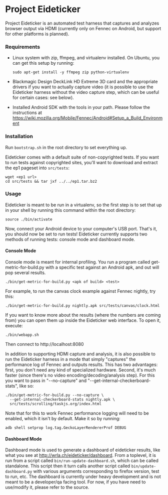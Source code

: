 Project Eideticker
==================

Project Eideticker is an automated test harness that captures and analyzes
browser output via HDMI (currently only on Fennec on Android, but support for
other platforms is planned).

### Requirements

* Linux system with zip, ffmpeg, and virtualenv installed. On Ubuntu, you can
  get this setup by running:

    `sudo apt-get install -y ffmpeg zip python-virtualenv`

* Blackmagic Design DeckLink HD Extreme 3D card and the appropriate drivers if
  you want to actually capture video (it is possible to use the Eideticker
  harness without the video capture step, which can be useful for certain
  cases: see below).

* Installed Android SDK with the tools in your path. Please follow the
  instructions at https://wiki.mozilla.org/Mobile/Fennec/Android#Setup_a_Build_Environment

### Installation

Run `bootstrap.sh` in the root directory to set everything up.

Eideticker comes with a default suite of non-copyrighted tests. If you want
to run tests against copyrighted sites, you'll want to download and extract
the ep1 pageset into `src/tests`:

    wget <ep1 url>
    cd src/tests && tar jxf ../../ep1.tar.bz2

### Usage

Eideticker is meant to be run in a virtualenv, so the first step is to set
that up in your shell by running this command within the root directory:

    source ./bin/activate

Now, connect your Android device to your computer's USB port. That's it,
you should now be set to run tests! Eideticker currently supports two methods
of running tests: console mode and dashboard mode.

#### Console Mode

Console mode is meant for internal profiling. You run a program
called get-metric-for-build.py with a specific test against an Android apk,
and out will pop several results.

    ./bin/get-metric-for-build.py <apk of build> <test>

For example, to run the canvas clock example against Fennec nightly, try
this:

    ./bin/get-metric-for-build.py nightly.apk src/tests/canvas/clock.html

If you want to know more about the results (where the numbers are coming from)
you can open them up inside the Eideticker web interface. To open it, execute:

    ./bin/webapp.sh

Then connect to http://localhost:8080

In addition to supporting HDMI capture and analysis, it is also possible to run
the Eideticker harness in a mode that simply "captures" the performance log
of Fennec and outputs results. This has two advantages: first, you don't need
any kind of specialized hardware. Second, it's much faster (since there's no
video encoding/decoding/analysis step). For this you want to pass in
"--no-capture" and "--get-internal-checkerboard-stats", like so:

    ./bin/get-metric-for-build.py --no-capture \
      --get-internal-checkerboard-stats nightly.apk \
      src/tests/scrolling/taskjs.org/index.html

Note that for this to work Fennec performance logging will need to be enabled,
which it isn't by default. Make it so by running:

    adb shell setprop log.tag.GeckoLayerRendererProf DEBUG

#### Dashboard Mode

Dashboard mode is used to generate a dashboard of eideticker results, like
what you see at http://wrla.ch/eideticker/dashboard. From a toplevel, it
is run from a script called `bin/run-update-dashboard.sh`, which can be called
standalone. This script then it turn calls another script called
`bin/update-dashboard.py` with various arguments corresponding to firefox
version, test to run, etc. The dashboard is currently under heavy development
and is not meant to be a developer/qa facing tool. For now, if you have need
to use/modify it, please refer to the source.
